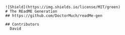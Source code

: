     ![Shield](https://img.shields.io/license/MIT/green)
    # The REadME Generation
    ## https://github.com/DoctorMuch/readMe-gen

    ## Contributors
      David
  
